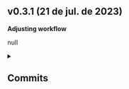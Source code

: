 ## v0.3.1 (21 de jul. de 2023) 
<p> <b> Adjusting workflow </b> </p> 
<p> null </p> 
<details> <summary><h2>Commits</h2></summary> 

| Commit | Messsage | Author |
| -- | -- | -- |
| <a href="https://github.com/AntonioGally/github-actions-learning/commit/9e60d9fe3f3087ed8d07e4c97c20fc3b500803a0">9e60d9f</a> | Adjusting workflow | <img width="30px" src="https://avatars.githubusercontent.com/u/68209906?v=4"/> 
| <a href="https://github.com/AntonioGally/github-actions-learning/commit/2877112f4c89fec1a19bad18f0bbd46839d63191">2877112</a> | Merge branch 'main' into develop | <img width="30px" src="https://avatars.githubusercontent.com/u/68209906?v=4"/> 

</details>


